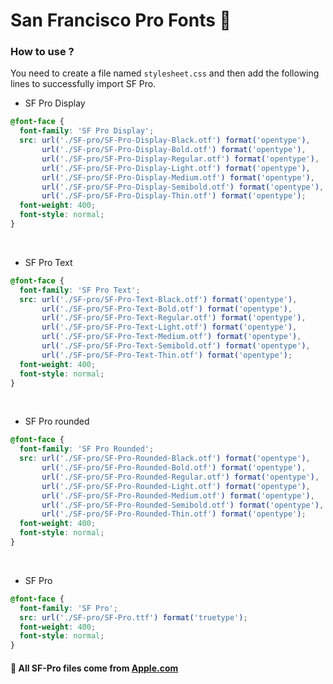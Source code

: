 # San Francisco Pro Fonts 📌

### How to use ?
You need to create a file named `stylesheet.css` and then add the following lines to successfully import SF Pro.

- SF Pro Display
```css
@font-face {
  font-family: 'SF Pro Display';
  src: url('./SF-pro/SF-Pro-Display-Black.otf') format('opentype'),
       url('./SF-pro/SF-Pro-Display-Bold.otf') format('opentype'),
       url('./SF-pro/SF-Pro-Display-Regular.otf') format('opentype'),
       url('./SF-pro/SF-Pro-Display-Light.otf') format('opentype'),
       url('./SF-pro/SF-Pro-Display-Medium.otf') format('opentype'),
       url('./SF-pro/SF-Pro-Display-Semibold.otf') format('opentype'),
       url('./SF-pro/SF-Pro-Display-Thin.otf') format('opentype');
  font-weight: 400;
  font-style: normal;
}
```

<br/>


- SF Pro Text
```css
@font-face {
  font-family: 'SF Pro Text';
  src: url('./SF-pro/SF-Pro-Text-Black.otf') format('opentype'),
       url('./SF-pro/SF-Pro-Text-Bold.otf') format('opentype'),
       url('./SF-pro/SF-Pro-Text-Regular.otf') format('opentype'),
       url('./SF-pro/SF-Pro-Text-Light.otf') format('opentype'),
       url('./SF-pro/SF-Pro-Text-Medium.otf') format('opentype'),
       url('./SF-pro/SF-Pro-Text-Semibold.otf') format('opentype'),
       url('./SF-pro/SF-Pro-Text-Thin.otf') format('opentype');
  font-weight: 400;
  font-style: normal;
}
```

<br/>


- SF Pro rounded
```css
@font-face {
  font-family: 'SF Pro Rounded';
  src: url('./SF-pro/SF-Pro-Rounded-Black.otf') format('opentype'),
       url('./SF-pro/SF-Pro-Rounded-Bold.otf') format('opentype'),
       url('./SF-pro/SF-Pro-Rounded-Regular.otf') format('opentype'),
       url('./SF-pro/SF-Pro-Rounded-Light.otf') format('opentype'),
       url('./SF-pro/SF-Pro-Rounded-Medium.otf') format('opentype'),
       url('./SF-pro/SF-Pro-Rounded-Semibold.otf') format('opentype'),
       url('./SF-pro/SF-Pro-Rounded-Thin.otf') format('opentype');
  font-weight: 400;
  font-style: normal;
}
```

<br/>


- SF Pro
```css
@font-face {
  font-family: 'SF Pro';
  src: url('./SF-pro/SF-Pro.ttf') format('truetype');
  font-weight: 400;
  font-style: normal;
}
```

#### 🔗 All SF-Pro files come from [Apple.com](https://developer.apple.com/fonts/)
